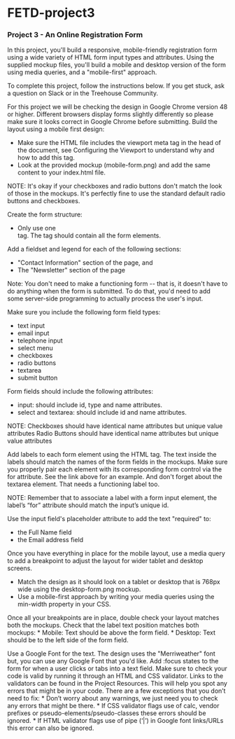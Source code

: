 # FETD-project3

### Project 3 - An Online Registration Form

In this project, you'll build a responsive, mobile-friendly registration form using a wide variety of HTML form input types and attributes. Using the supplied mockup files, you'll build a mobile and desktop version of the form using media queries, and a "mobile-first" approach.

To complete this project, follow the instructions below. If you get stuck, ask a question on Slack or in the Treehouse Community.

For this project we will be checking the design in Google Chrome version 48 or higher. Different browsers display forms slightly differently so please make sure it looks correct in Google Chrome before submitting. Build the layout using a mobile first design:
        
  * Make sure the HTML file includes the viewport meta tag in the head of the document, see Configuring the Viewport to understand why and how to add this tag.
  * Look at the provided mockup (mobile-form.png) and add the same content to your index.html file.

NOTE:
It's okay if your checkboxes and radio buttons don't match the look of those in the mockups. It's perfectly fine to use the standard default radio buttons and checkboxes.

Create the form structure:

  * Only use one <form> tag. The <form> tag should contain all the form elements. 

Add a fieldset and legend for each of the following sections:
  * "Contact Information" section of the page, and
  * The "Newsletter" section of the page

Note: You don't need to make a functioning form -- that is, it doesn't have to do anything when the form is submitted. To do that, you'd need to add some server-side programming to actually process the user's input.

Make sure you include the following form field types:
  * text input
  * email input
  * telephone input
  * select menu
  * checkboxes
  * radio buttons
  * textarea
  * submit button
    
Form fields should include the following attributes:
  * input: should include id, type and name attributes.
  * select and textarea: should include id and name attributes.

NOTE:
Checkboxes should have identical name attributes but unique value attributes
Radio Buttons should have identical name attributes but unique value attributes
    
Add labels to each form element using the HTML <label> tag. The text inside the labels should match the names of the form fields in the mockups. Make sure you properly pair each <label> element with its corresponding form control via the for attribute. See the link above for an example. And don't forget about the textarea element. That needs a functioning label too.

NOTE: Remember that to associate a label with a form input element, the label’s “for” attribute should match the input’s unique id.
    
Use the input field's placeholder attribute to add the text "required" to:
  * the Full Name field
  * the Email address field
    
Once you have everything in place for the mobile layout, use a media query to add a breakpoint to adjust the layout for wider tablet and desktop screens.
  * Match the design as it should look on a tablet or desktop that is 768px wide using the desktop-form.png mockup.
  * Use a mobile-first approach by writing your media queries using the min-width property in your CSS.
    
Once all your breakpoints are in place, double check your layout matches both the mockups. Check that the label text position matches both mockups:
	* Mobile: Text should be above the form field.
	* Desktop: Text should be to the left side of the form field.
    
Use a Google Font for the text. The design uses the "Merriweather" font but, you can use any Google Font that you'd like. Add :focus states to the form for when a user clicks or tabs into a text field. Make sure to check your code is valid by running it through an HTML and CSS validator. Links to the validators can be found in the Project Resources. This will help you spot any errors that might be in your code. There are a few exceptions that you don’t need to fix:
	* Don’t worry about any warnings, we just need you to check any errors that might be there.
	* If CSS validator flags use of calc, vendor prefixes or pseudo-elements/pseudo-classes these errors should be ignored.
	* If HTML validator flags use of pipe (‘|’) in Google font links/URLs this error can also be ignored.
